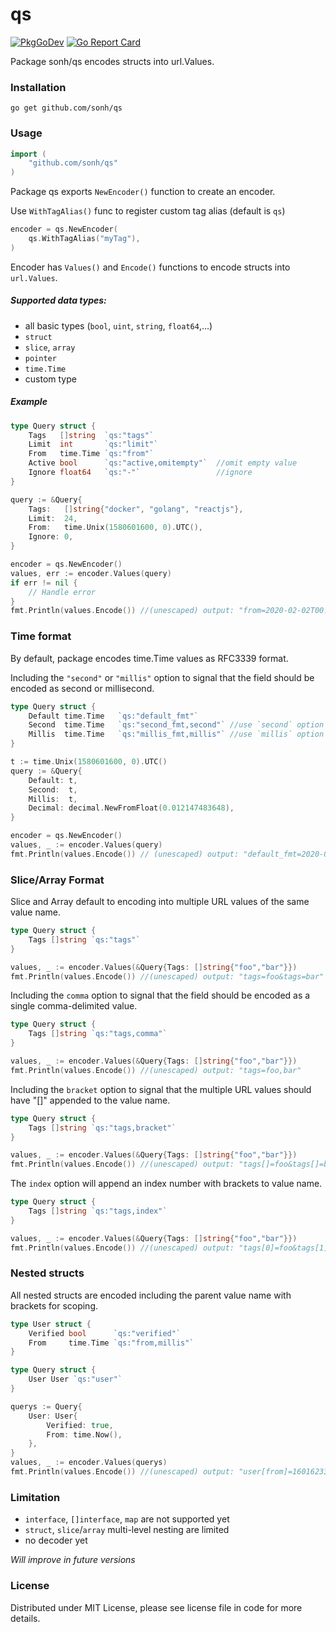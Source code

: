 # qs #
[![PkgGoDev](https://pkg.go.dev/badge/github.com/sonh/qs)](https://pkg.go.dev/github.com/sonh/qs)
[![Go Report Card](https://goreportcard.com/badge/github.com/sonh/qs)](https://goreportcard.com/report/github.com/sonh/qs)

Package sonh/qs encodes structs into url.Values.

### Installation
```shell
go get github.com/sonh/qs
```

### Usage
```go
import (
    "github.com/sonh/qs"
)
```
Package qs exports `NewEncoder()` function to create an encoder.

Use `WithTagAlias()` func to register custom tag alias (default is `qs`)
```go
encoder = qs.NewEncoder(
    qs.WithTagAlias("myTag"),
)
```

Encoder has `Values()` and `Encode()` functions to encode structs into `url.Values`.

##### Supported data types:
- all basic types (`bool`, `uint`, `string`, `float64`,...)
- `struct`
- `slice`, `array`
- `pointer`
- `time.Time`   
- custom type

##### Example
```go
type Query struct {
    Tags   []string  `qs:"tags"`
    Limit  int       `qs:"limit"`
    From   time.Time `qs:"from"`
    Active bool      `qs:"active,omitempty"`  //omit empty value
    Ignore float64   `qs:"-"`                 //ignore
}

query := &Query{
    Tags:   []string{"docker", "golang", "reactjs"},
    Limit:  24,
    From:   time.Unix(1580601600, 0).UTC(),
    Ignore: 0,
}

encoder = qs.NewEncoder()
values, err := encoder.Values(query)
if err != nil {
    // Handle error
}
fmt.Println(values.Encode()) //(unescaped) output: "from=2020-02-02T00:00:00Z&limit=24&tags=docker&tags=golang&tags=reactjs"
```

### Time format
By default, package encodes time.Time values as RFC3339 format. 

Including the `"second"` or `"millis"` option to signal that the field should be encoded as second or millisecond.
```go
type Query struct {
    Default time.Time   `qs:"default_fmt"`
    Second  time.Time   `qs:"second_fmt,second"` //use `second` option
    Millis  time.Time   `qs:"millis_fmt,millis"` //use `millis` option
}

t := time.Unix(1580601600, 0).UTC()
query := &Query{
    Default: t,
    Second:  t,
    Millis:  t,
    Decimal: decimal.NewFromFloat(0.012147483648),
}

encoder = qs.NewEncoder()
values, _ := encoder.Values(query)
fmt.Println(values.Encode()) // (unescaped) output: "default_fmt=2020-02-02T00:00:00Z&millis_fmt=1580601600000&second_fmt=1580601600"
```

### Slice/Array Format
Slice and Array default to encoding into multiple URL values of the same value name.
```go
type Query struct {
    Tags []string `qs:"tags"`
}

values, _ := encoder.Values(&Query{Tags: []string{"foo","bar"}})
fmt.Println(values.Encode()) //(unescaped) output: "tags=foo&tags=bar"
```

Including the `comma` option to signal that the field should be encoded as a single comma-delimited value.
```go
type Query struct {
    Tags []string `qs:"tags,comma"`
}

values, _ := encoder.Values(&Query{Tags: []string{"foo","bar"}})
fmt.Println(values.Encode()) //(unescaped) output: "tags=foo,bar"
```

Including the `bracket` option to signal that the multiple URL values should have "[]" appended to the value name.
```go
type Query struct {
    Tags []string `qs:"tags,bracket"`
}

values, _ := encoder.Values(&Query{Tags: []string{"foo","bar"}})
fmt.Println(values.Encode()) //(unescaped) output: "tags[]=foo&tags[]=bar"
```

The `index` option will append an index number with brackets to value name.
```go
type Query struct {
    Tags []string `qs:"tags,index"`
}

values, _ := encoder.Values(&Query{Tags: []string{"foo","bar"}})
fmt.Println(values.Encode()) //(unescaped) output: "tags[0]=foo&tags[1]=bar"
```

### Nested structs
All nested structs are encoded including the parent value name with brackets for scoping.
```go
type User struct {
    Verified bool      `qs:"verified"`
    From     time.Time `qs:"from,millis"`
}

type Query struct {
    User User `qs:"user"`
}

querys := Query{
    User: User{
        Verified: true,
        From: time.Now(),
    },
}
values, _ := encoder.Values(querys)
fmt.Println(values.Encode()) //(unescaped) output: "user[from]=1601623397728&user[verified]=true"
```

### Limitation
- `interface`\, `[]interface`\, `map` are not supported yet
- `struct`, `slice`/`array` multi-level nesting are limited
- no decoder yet

_Will improve in future versions_ 

### License
Distributed under MIT License, please see license file in code for more details.
